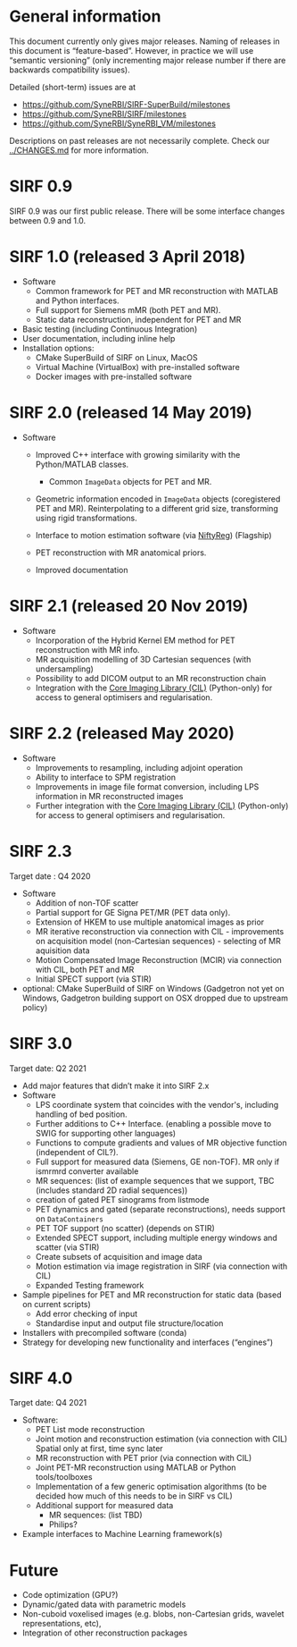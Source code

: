 # General information

This document currently only gives major releases. Naming of releases in
this document is “feature-based”. However, in practice we will use
“semantic versioning” (only incrementing major release number if there
are backwards compatibility issues).

Detailed (short-term) issues are at

- <https://github.com/SyneRBI/SIRF-SuperBuild/milestones>
- <https://github.com/SyneRBI/SIRF/milestones>
- <https://github.com/SyneRBI/SyneRBI_VM/milestones>

Descriptions on past releases are not necessarily complete. Check our
[../CHANGES.md](CHANGES.md) for more information.

# SIRF 0.9

SIRF 0.9 was our first public release. There will be some interface
changes between 0.9 and 1.0.

# SIRF 1.0 (released 3 April 2018)

  - Software
      - Common framework for PET and MR reconstruction with MATLAB and
        Python interfaces.
      - Full support for Siemens mMR (both PET and MR).
      - Static data reconstruction, independent for PET and MR
  - Basic testing (including Continuous Integration)
  - User documentation, including inline help
  - Installation options:
      - CMake SuperBuild of SIRF on Linux, MacOS
      - Virtual Machine (VirtualBox) with pre-installed software
      - Docker images with pre-installed software

# SIRF 2.0 (released 14 May 2019)

  - Software
      - Improved C++ interface with growing similarity with the Python/MATLAB classes.
         - Common `ImageData` objects for PET and MR.
      - Geometric information encoded in `ImageData` objects (coregistered PET
        and MR). Reinterpolating to a different grid size, transforming
        using rigid transformations.
      - Interface to motion estimation software (via [NiftyReg](http://cmictig.cs.ucl.ac.uk/wiki/index.php/NiftyReg)) (Flagship)

      - PET reconstruction with MR anatomical priors.
    - Improved documentation


# SIRF 2.1 (released 20 Nov 2019)

  - Software
      - Incorporation of the Hybrid Kernel EM method for PET reconstruction with MR info.
      - MR acquisition modelling of 3D Cartesian sequences (with undersampling)
      - Possibility to add DICOM output to an MR reconstruction chain
      - Integration with the [Core Imaging Library (CIL)](https://github.com/vais-ral/CCPi-Framework) (Python-only) for access to general optimisers and regularisation.

# SIRF 2.2 (released May 2020)

  - Software
      - Improvements to resampling, including adjoint operation
      - Ability to interface to SPM registration
      - Improvements in image file format conversion, including LPS information in MR reconstructed images
      - Further integration with the [Core Imaging Library (CIL)](https://github.com/vais-ral/CCPi-Framework) (Python-only) for access to general optimisers and regularisation.

# SIRF 2.3
Target date : Q4 2020

  - Software
      - Addition of non-TOF scatter
      - Partial support for GE Signa PET/MR (PET data only).
      - Extension of HKEM to use multiple anatomical images as prior
      - MR iterative reconstruction via connection with CIL 
            - improvements on acquisition model (non-Cartesian sequences)
            - selecting of MR aquisition data
      - Motion Compensated Image Reconstruction (MCIR) via connection with CIL, both PET and MR
      - Initial SPECT support (via STIR)
 - optional: CMake SuperBuild of SIRF on Windows (Gadgetron not yet on Windows, Gadgetron building support on OSX dropped due to upstream policy)
      
# SIRF 3.0
Target date: Q2 2021

  - Add major features that didn’t make it into SIRF 2.x
  - Software
      - LPS coordinate system that coincides with the vendor's, including handling of bed position.
      - Further additions to C++ Interface. (enabling a possible move to SWIG for supporting
        other languages)
      - Functions to compute gradients and values of MR objective function (independent of CIL?).
      - Full support for measured data (Siemens, GE non-TOF). MR only if
        ismrmrd converter available
      - MR sequences: (list of example sequences that we support, TBC (includes standard 2D radial sequences))
      - creation of gated PET sinograms from listmode
      - PET dynamics and gated (separate reconstructions), needs support on `DataContainers`
      - PET TOF support (no scatter) (depends on STIR)
      - Extended SPECT support, including multiple energy windows and scatter (via STIR)
      - Create subsets of acquisition and image data
      - Motion estimation via image registration in SIRF (via connection with CIL)
      - Expanded Testing framework
  - Sample pipelines for PET and MR reconstruction for static data (based on current scripts)
      - Add error checking of input
      - Standardise input and output file structure/location
  - Installers with precompiled software (conda)
  - Strategy for developing new functionality and interfaces
    (“engines”)

# SIRF 4.0
Target date: Q4 2021

  - Software:
      - PET List mode reconstruction
      - Joint motion and reconstruction estimation (via connection with CIL)
        Spatial only at first, time sync later
      - MR reconstruction with PET prior (via connection with CIL)
      - Joint PET-MR reconstruction using MATLAB or Python
        tools/toolboxes
      - Implementation of a few generic optimisation algorithms (to be decided how much of this needs to be in SIRF vs CIL)
      - Additional support for measured data
         - MR sequences: (list TBD)
         - Philips?
   - Example interfaces to Machine Learning framework(s)

# Future
  - Code optimization (GPU?)
  - Dynamic/gated data with parametric models
  - Non-cuboid voxelised images (e.g. blobs, non-Cartesian grids,
    wavelet representations, etc),
  - Integration of other reconstruction packages
